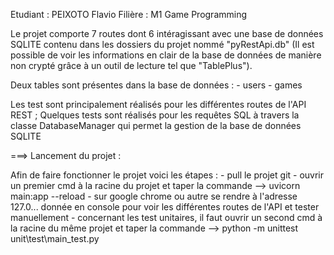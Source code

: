 Etudiant : PEIXOTO Flavio
Filière : M1 Game Programming

Le projet comporte 7 routes dont 6 intéragissant avec une base de données SQLITE contenu dans les dossiers du projet nommé "pyRestApi.db" (Il est possible de voir les informations en clair de la base de données de manière non crypté grâce à un outil de lecture tel que "TablePlus").

Deux tables sont présentes dans la base de données :
    - users
    - games

Les test sont principalement réalisés pour les différentes routes de l'API REST ; Quelques tests sont réalisés pour les requêtes SQL à travers la classe DatabaseManager qui permet la gestion de la base de données SQLITE


===> Lancement du projet :

Afin de faire fonctionner le projet voici les étapes :
    - pull le projet git
    - ouvrir un premier cmd à la racine du projet et taper la commande --> uvicorn main:app --reload
    - sur google chrome ou autre se rendre à l'adresse 127.0... donnée en console pour voir les différentes routes de l'API et tester manuellement
    - concernant les test unitaires, il faut ouvrir un second cmd à la racine du même projet et taper la commande --> python -m unittest unit\test\main_test.py

